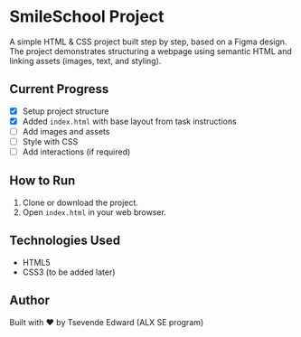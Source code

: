 # SmileSchool Project  

A simple HTML & CSS project built step by step, based on a Figma design.  
The project demonstrates structuring a webpage using semantic HTML and linking assets (images, text, and styling).  

## Current Progress  
- [x] Setup project structure  
- [x] Added `index.html` with base layout from task instructions  
- [ ] Add images and assets  
- [ ] Style with CSS  
- [ ] Add interactions (if required)  

## How to Run  
1. Clone or download the project.  
2. Open `index.html` in your web browser.  

## Technologies Used  
- HTML5  
- CSS3 (to be added later)  

## Author  
Built with ❤️ by Tsevende Edward (ALX SE program)  
